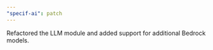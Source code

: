 ```yaml
---
"specif-ai": patch
---
```


Refactored the LLM module and added support for additional Bedrock models.
